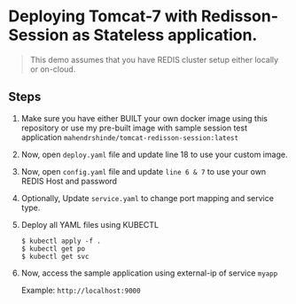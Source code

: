 # Deploying Tomcat-7 with Redisson-Session as Stateless application.

> This demo assumes that you have REDIS cluster setup either locally or on-cloud. 

## Steps
1.  Make sure you have either BUILT your own docker image using this repository or use my pre-built image with sample session test application `mahendrshinde/tomcat-redisson-session:latest`

2.  Now, open `deploy.yaml` file and update line 18 to use your custom image.

3.  Now, open `config.yaml` file and update `line 6 & 7`  to use your own REDIS Host and password

4.  Optionally, Update `service.yaml` to change port mapping and service type.

5.  Deploy all YAML files using KUBECTL

    ```
    $ kubectl apply -f .
    $ kubectl get po
    $ kubectl get svc
    ```

6.  Now, access the sample application using external-ip of service `myapp`

    Example: `http://localhost:9000`
    